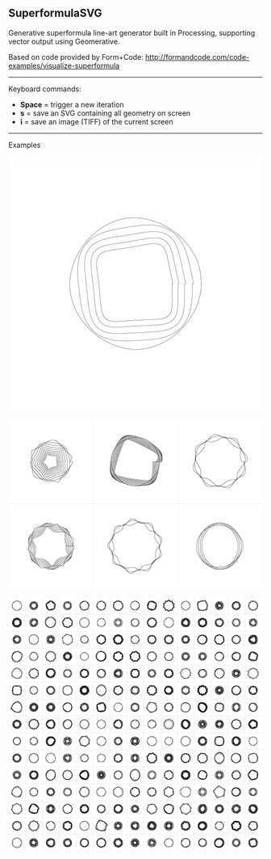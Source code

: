 ## SuperformulaSVG

Generative superformula line-art generator built in Processing, supporting vector output using Geomerative.

Based on code provided by Form+Code: http://formandcode.com/code-examples/visualize-superformula

---

Keyboard commands:
* __Space__ = trigger a new iteration
* __s__ = save an SVG containing all geometry on screen
* __i__ = save an image (TIFF) of the current screen

---

Examples

![Single drawing](images/superformula-104015.tif)

![Three columns, two rows](images/superformula-104140.tif)

![Lots of rows and columns](images/superformula-104152.tif)
